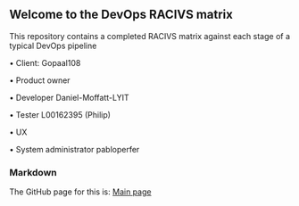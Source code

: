 ## Welcome to the DevOps RACIVS matrix

This repository contains a completed RACIVS matrix against each stage of a typical DevOps pipeline 

• Client:         Gopaal108

• Product owner

• Developer   Daniel-Moffatt-LYIT

• Tester   L00162395 (Philip)

• UX

• System administrator  pabloperfer

### Markdown

The GitHub page for this is: [Main page](https://lyitcomputing.github.io/DevOps-RACVIS/)  
